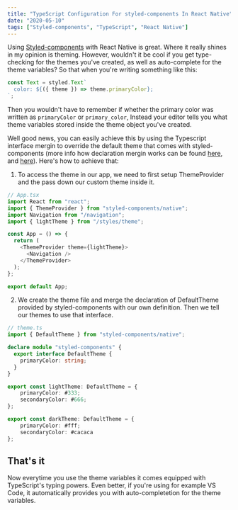 ```yaml
---
title: "TypeScript Configuration For styled-components In React Native"
date: "2020-05-10"
tags: ["Styled-components", "TypeScript", "React Native"]
---
```


Using [Styled-components](https://styled-components.com/) with React Native is great. Where it really shines in my opinion is theming. However, wouldn't it be cool if you get type-checking for the themes you've created, as well as auto-complete for the theme variables? So that when you're writing something like this:

```typescript
const Text = styled.Text`
  color: ${({ theme }) => theme.primaryColor};
`;
```

Then you wouldn't have to remember if whether the primary color was written as `primaryColor` or `primary_color`, Instead your editor tells you what theme variables stored inside the theme object you've created.

Well good news, you can easily achieve this by using the Typescript interface mergin to override the default theme that comes with styled-components (more info how declaration mergin works can be found [here](https://www.typescriptlang.org/docs/handbook/declaration-merging.html), and [here](https://styled-components.com/docs/api#create-a-declarations-file)). Here's how to achieve that:

1. To access the theme in our app, we need to first setup ThemeProvider and the pass down our custom theme inside it.

```typescript
// App.tsx
import React from "react";
import { ThemeProvider } from "styled-components/native";
import Navigation from "/navigation";
import { lightTheme } from "/styles/theme";

const App = () => {
  return (
    <ThemeProvider theme={lightTheme}>
      <Navigation />
    </ThemeProvider>
  );
};

export default App;
```

2. We create the theme file and merge the declaration of DefaultTheme provided by styled-components with our own definition. Then we tell our themes to use that interface.

```typescript
// theme.ts
import { DefaultTheme } from "styled-components/native";

declare module "styled-components" {
  export interface DefaultTheme {
    primaryColor: string;
  }
}

export const lightTheme: DefaultTheme = {
	primaryColor: #333;
	secondaryColor: #666;
};

export const darkTheme: DefaultTheme = {
	primaryColor: #fff;
	secondaryColor: #cacaca
};
```

## That's it

Now everytime you use the theme variables it comes equipped with TypeScript's typing powers. Even better, if you're using for example VS Code, it automatically provides you with auto-completetion for the theme variables.
